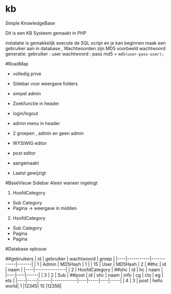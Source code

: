 # kb
Simple KnowledgeBase

Dit is een KB Systeem gemaakt in PHP

instalatie is gemakkelijk 
execute de SQL script en je kan beginnen 
maak een gebruiker aan in database , Wachtwoorden zijn MD5 
voorbeeld wachtwoord generatie: 
gebruiker : user 
wachtwoord : pass 
md5 = `md5(user-pass-user);` 

#RoadMap
+ volledig prive
+ Sidebar voor weergave folders
+ simpel admin
+ Zoekfunctie in header
+ login/logout
+ admin menu in header

+ 2 groepen , admin en geen admin
+ WYSIWIG editor
+ post editor
+ aangemaakt
+ Laatst gewijzigt

#BaseVieuw Sidebar
Aleen waneer ingelogt
 
1. HoofdCategory
  * Sub Category
   * Pagina -> weergave in midden
2. HoofdCategory
  * Sub Category
   * Pagina
   * Pagina
 


#Database opbouw

##gebruikers
| id | gebruiker | wachtwoord | groep |
|----|-----------|------------|-------|
| 1	 |	 Admin	 | 	MD5Hash	  |   1	  |
| 15 | 	 User	 |  MD5Hash   |	  2	  |
##hc
| id |		naam	 |
|----|---------------|
| 2	 | HoofdCategory |
##shc
| id | hc | naam |
|----|----|------|
| 3	 | 2  | Sub	 |
##post
| id | shc | naam | 	info   | cg | cts | eg | ets |
|----|-----|------|------------|----|-----|----|-----|
| 4	 |	3  | post | hello world| 1  |12345| 15 |12356|

